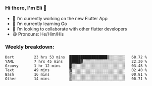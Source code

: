 ### Hi there, I'm Eli 👋
- 🔭 I’m currently working on the new Flutter App
- 🌱 I’m currently learning Go
- 🦄 I’m looking to collaborate with other flutter developers
- 😄 Pronouns: He/Him/His

### Weekly breakdown:
<!--START_SECTION:waka-->

```text
Dart         23 hrs 53 mins  █████████████████▒░░░░░░░   68.72 %
YAML         7 hrs 45 mins   █████▓░░░░░░░░░░░░░░░░░░░   22.30 %
Groovy       1 hr 12 mins    █░░░░░░░░░░░░░░░░░░░░░░░░   03.48 %
Text         49 mins         ▓░░░░░░░░░░░░░░░░░░░░░░░░   02.40 %
Bash         16 mins         ▒░░░░░░░░░░░░░░░░░░░░░░░░   00.81 %
Other        14 mins         ▒░░░░░░░░░░░░░░░░░░░░░░░░   00.71 %
```

<!--END_SECTION:waka-->
